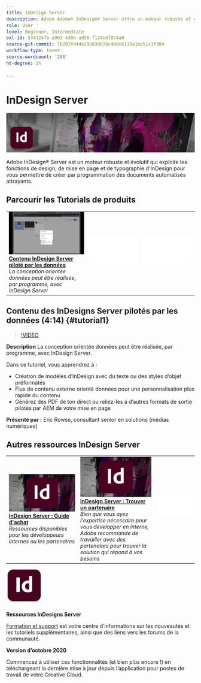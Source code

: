 ```yaml
---
title: InDesign Server 
description: Adobe Adobe® InDesign® Server offre un moteur robuste et évolutif qui exploite les fonctions de conception, de mise en page et de typographie d'InDesign pour vous permettre de créer par programmation des documents automatisés attrayants
role: User
level: Beginner, Intermediate
exl-id: 534124fb-a903-430e-ad56-f124e4f024a0
source-git-commit: 7b202fd4de29e83dd28c40dc6115a1be51c1f384
workflow-type: tm+mt
source-wordcount: '268'
ht-degree: 1%

---
```


# InDesign Server 

![Image de héros du tutoriel](../assets/InDesignServer.jpg)

Adobe InDesign® Server est un moteur robuste et évolutif qui exploite les fonctions de design, de mise en page et de typographie d&#39;InDesign pour vous permettre de créer par programmation des documents automatisés attrayants.

## Parcourir les Tutorials de produits

<table style="table-layout:fixed">
<tr>
 <td>
   <a href="indesignserver.md#tutorial1">
      <img alt="Contenu InDesign Server piloté par les données" src="../assets/dataDriven-InDesign-Server-Content.jpg" />
   </a>
    <div>
   <a href="indesignserver.md#tutorial1"><strong>Contenu InDesign Server piloté par les données</strong></a>
    </div>
    <em>La conception orientée données peut être réalisée, par programme, avec InDesign Server</em>
    <br>
  </td>
  <td>
    <img alt="Espaceur" src="../assets/Whitespacer.png" />
    <div>
    <br>
  </td>
  <td>
    <img alt="Espaceur" src="../assets/Whitespacer.png" />
    <div>
    <br>
  </td>
</tr>
</table>

## Contenu des InDesigns Server pilotés par les données (4:14) {#tutorial1}

>[!VIDEO](https://video.tv.adobe.com/v/326901?hidetitle=true)

**Description**
La conception orientée données peut être réalisée, par programme, avec InDesign Server.

Dans ce tutoriel, vous apprendrez à :
* Création de modèles d’InDesign avec du texte ou des styles d’objet préformatés
* Flux de contenu externe orienté données pour une personnalisation plus rapide du contenu
* Générez des PDF de ton direct ou reliez-les à d’autres formats de sortie pilotés par AEM de votre mise en page

**Présenté par :**
Eric Rowse, consultant senior en solutions (médias numériques)

## Autres ressources InDesign Server

<table>
<tr>
 <td>
   <a href="https://www.adobe.com/products/indesignserver/buying-guide.html">
      <img alt="InDesign Server : Guide d&apos;achat" src="../assets/IDS_Thumbnail.jpg" />
   </a>
    <div>
   <a href="https://www.adobe.com/products/indesignserver/buying-guide.html"><strong>InDesign Server : Guide d'achat</strong></a>
    </div>
    <em>Ressources disponibles pour les développeurs internes ou les partenaires</em>
    <br>
  </td>
  <td>
   <a href="https://www.adobe.com/products/indesignserver/partner.html">
      <img alt="InDesign Server : Trouver un partenaire" src="../assets/IDS_Thumbnail.jpg" />
   </a>
    <div>
   <a href="https://www.adobe.com/products/indesignserver/partner.html"><strong>InDesign Server : Trouver un partenaire</strong></a>
    </div>
    <em>Bien que vous ayez l'expertise nécessaire pour vous développer en interne, Adobe recommande de travailler avec des partenaires pour trouver la solution qui répond à vos besoins</em>
    <br>
  </td>
  <td>
    <img alt="Espaceur" src="../assets/Whitespacer.png" />
    <div>
    <br>
  </td>
</tr>
</table>

![Logo InDesign Server](../assets/id_server_appicon_96.png)

**Ressources InDesigns Server**

[Formation et support](https://www.adobe.com/products/indesignserver.html) est votre centre d’informations sur les nouveautés et les tutoriels supplémentaires, ainsi que des liens vers les forums de la communauté.

**Version d’octobre 2020**

Commencez à utiliser ces fonctionnalités (et bien plus encore !) en téléchargeant la dernière mise à jour depuis l’application pour postes de travail de votre Creative Cloud.
